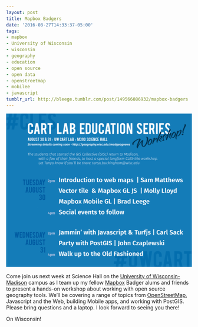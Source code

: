 ```yaml
---
layout: post
title: Mapbox Badgers
date: '2016-08-27T14:33:37-05:00'
tags:
- mapbox
- University of Wisconsin
- wisconsin
- geography
- education
- open source
- open data
- openstreetmap
- mobilee
- javascript
tumblr_url: http://bleege.tumblr.com/post/149566086932/mapbox-badgers
---
```


![](/tumblr_files/tumblr_ocl2c1VZgZ1rsjbmgo1_1280.png)

<!--excerpt.start-->
Come join us next week at Science Hall on the [University of Wisconsin-Madison](https://www.wisc.edu) campus as I team up my fellow [Mapbox](https://www.mapbox.com) Badger alums and friends to present a hands-on workshop about working with open source geography tools.  We’ll be covering a range of topics from [OpenStreetMap](https://www.openstreetmap.org), Javascript and the Web, building Mobile apps, and working with PostGIS.  Please bring questions and a laptop.  I look forward to seeing you there!
<!--excerpt.end-->

On Wisconsin!
